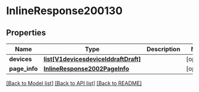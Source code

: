 # InlineResponse200130

## Properties
Name | Type | Description | Notes
------------ | ------------- | ------------- | -------------
**devices** | [**list[V1devicesdeviceIddraftDraft]**](V1devicesdeviceIddraftDraft.md) |  | [optional] 
**page_info** | [**InlineResponse2002PageInfo**](InlineResponse2002PageInfo.md) |  | [optional] 

[[Back to Model list]](../README.md#documentation-for-models) [[Back to API list]](../README.md#documentation-for-api-endpoints) [[Back to README]](../README.md)

